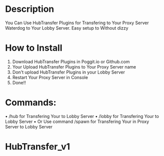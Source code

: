 # Description
You Can Use HubTransfer Plugins for Transfering
to Your Proxy Server Waterdog to Your Lobby Server.
Easy setup to Without dizzy

# How to Install

1. Download HubTransfer Plugins in Poggit.io or Github.com
2. Your Upload HubTransfer Plugins to Your Proxy Server
   name
3. Don't upload HubTransfer Plugins in your Lobby Server
4. Restart Your Proxy Server in Console
5. Done!! 

# Commands: 
  • /hub for Transfering Your to Lobby Server
  • /lobby for Transfering Your to Lobby Server
  • Or Use command /spawn for Transfering Your in Proxy Server to Lobby Server

# HubTransfer_v1
